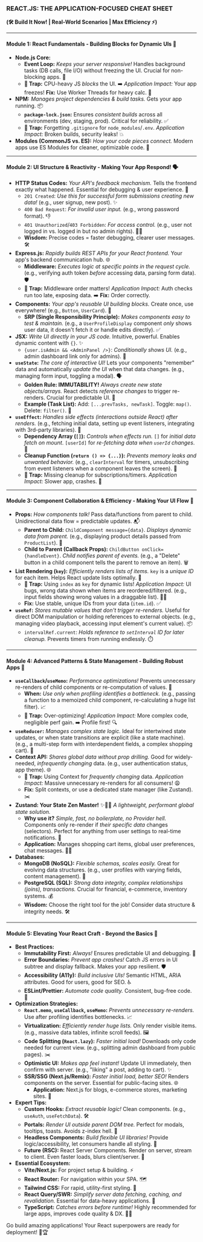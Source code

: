

### **REACT.JS: THE APPLICATION-FOCUSED CHEAT SHEET**

**(🛠️ Build It Now! | Real-World Scenarios | Max Efficiency ⚡)**

---

#### **Module 1: React Fundamentals - Building Blocks for Dynamic UIs 🧱**

* **Node.js Core:**
    * **Event Loop:** *Keeps your server responsive!* Handles background tasks (DB calls, file I/O) without freezing the UI. Crucial for non-blocking apps. 💨
    * **🚨 Trap:** CPU-heavy JS *blocks* the UI. ➡️ *Application Impact:* Your app freezes! **Fix:** Use Worker Threads for heavy calc. 🧵
* **NPM:** *Manages project dependencies & build tasks.* Gets your app running. 📦
    * **`package-lock.json`:** Ensures *consistent builds* across all environments (dev, staging, prod). Critical for reliability. ✅
    * **🚨 Trap:** Forgetting `.gitignore` for `node_modules`/`.env`. *Application Impact:* Broken builds, security leaks! 💥
* **Modules (CommonJS vs. ES):** *How your code pieces connect.* Modern apps use ES Modules for cleaner, optimizable code. 🔗

---

#### **Module 2: UI Structure & Reactivity - Making Your App Respond! 🗣️**

* **HTTP Status Codes:** *Your API's feedback mechanism.* Tells the frontend exactly what happened. Essential for debugging & user experience. 💬
    * `201 Created`: *Use this for successful form submissions creating new data!* (e.g., user signup, new post). ✨
    * `400 Bad Request`: *For invalid user input.* (e.g., wrong password format). 👎
    * `401 Unauthorized`/`403 Forbidden`: *For access control.* (e.g., user not logged in vs. logged in but no admin rights). 🔑🛑
    * **Wisdom:** Precise codes = faster debugging, clearer user messages. 🛠️
* **Express.js:** *Rapidly builds REST APIs for your React frontend.* Your app's backend communication hub. 🌐
    * **Middleware:** *Executes logic at specific points in the request cycle.* (e.g., verifying auth token *before* accessing data, parsing form data). 🛡️
    * **🚨 Trap:** Middleware order matters! *Application Impact:* Auth checks run too late, exposing data. ➡️ **Fix:** Order correctly.
* **Components:** *Your app's reusable UI building blocks.* Create once, use everywhere! (e.g., `Button`, `UserCard`). 🧩
    * **SRP (Single Responsibility Principle):** *Makes components easy to test & maintain.* (e.g., a `UserProfileDisplay` component *only* shows user data, it doesn't fetch it or handle edits directly). ✅
* **JSX:** *Write UI directly in your JS code.* Intuitive, powerful. Enables dynamic content with `{}`. ✨
    * `{user.isAdmin && <AdminPanel />}`: *Conditionally shows UI.* (e.g., admin dashboard link only for admins). 👑
* **`useState`:** *The core of interactive UI!* Lets your components "remember" data and automatically *update the UI* when that data changes. (e.g., managing form input, toggling a modal). 🗣️
    * **Golden Rule: IMMUTABILITY!** *Always create new state objects/arrays.* React detects *reference changes* to trigger re-renders. Crucial for predictable UI. 🧊
    * **Example (Task List):** Add: `[...prevTasks, newTask]`. Toggle: `map()`. Delete: `filter()`. 📝
* **`useEffect`:** *Handles side effects (interactions outside React) after renders.* (e.g., fetching initial data, setting up event listeners, integrating with 3rd-party libraries). 🎻
    * **Dependency Array (`[]`):** *Controls when effects run.* `[]` for *initial data fetch on mount*. `[userId]` for *re-fetching data when `userId` changes*. 🔄
    * **Cleanup Function (`return () => {...}`):** *Prevents memory leaks and unwanted behavior.* (e.g., `clearInterval` for timers, unsubscribing from event listeners when a component leaves the screen). 🧹
    * **🚨 Trap:** Missing cleanup for subscriptions/timers. *Application Impact:* Slower app, crashes. 👻

---

#### **Module 3: Component Collaboration & Efficiency - Making Your UI Flow 💬**

* **Props:** *How components talk!* Pass data/functions from parent to child. Unidirectional data flow = predictable updates. 📬
    * **Parent to Child:** `ChildComponent message={data}`. *Displays dynamic data from parent.* (e.g., displaying product details passed from `ProductList`). 🛒
    * **Child to Parent (Callback Props):** `ChildButton onClick={handleEvent}`. *Child notifies parent of events.* (e.g., a "Delete" button in a child component tells the parent to remove an item). 🗑️
* **List Rendering (`key`):** *Efficiently renders lists of items.* `key` is a *unique ID* for each item. Helps React update lists optimally. 🔑
    * **🚨 Trap:** Using `index` as `key` for dynamic lists! *Application Impact:* UI bugs, wrong data shown when items are reordered/filtered. (e.g., input fields showing wrong values in a draggable list). 🤦‍♀️
    * **Fix:** Use stable, unique IDs from your data (`item.id`). ✅
* **`useRef`:** *Stores mutable values that don't trigger re-renders.* Useful for direct DOM manipulation or holding references to external objects. (e.g., managing video playback, accessing input element's current value). 📦
    * `intervalRef.current`: *Holds reference to `setInterval` ID for later cleanup.* Prevents timers from running endlessly. ⏱️

---

#### **Module 4: Advanced Patterns & State Management - Building Robust Apps 🧪**

* **`useCallback`/`useMemo`:** *Performance optimizations!* Prevents unnecessary re-renders of child components or re-computation of values. 🚀
    * **When:** *Use only when profiling identifies a bottleneck.* (e.g., passing a function to a memoized child component, re-calculating a huge list filter). 📈
    * **🚨 Trap:** Over-optimizing! *Application Impact:* More complex code, negligible perf gain. ➡️ Profile first! 🔍
* **`useReducer`:** *Manages complex state logic.* Ideal for intertwined state updates, or when state transitions are explicit (like a state machine). (e.g., a multi-step form with interdependent fields, a complex shopping cart). 🚦
* **Context API:** *Shares global data without prop drilling.* Good for widely-needed, *infrequently changing* data. (e.g., user authentication status, app theme). 🌐
    * **🚨 Trap:** Using Context for *frequently changing* data. *Application Impact:* Massive unnecessary re-renders for all consumers! 😩
    * **Fix:** Split contexts, or use a dedicated state manager (like Zustand). ✂️
* **Zustand: Your State Zen Master!** ✨🧘‍♂️ *A lightweight, performant global state solution.*
    * **Why use it?** *Simple, fast, no boilerplate, no Provider hell.* Components only re-render if *their specific data* changes (selectors). Perfect for anything from user settings to real-time notifications. 🚀
    * **Application:** Manages shopping cart items, global user preferences, chat messages. 💬🛒
* **Databases:**
    * **MongoDB (NoSQL):** *Flexible schemas, scales easily.* Great for evolving data structures. (e.g., user profiles with varying fields, content management). 📄
    * **PostgreSQL (SQL):** *Strong data integrity, complex relationships (joins), transactions.* Crucial for financial, e-commerce, inventory systems. 💰
    * **Wisdom:** Choose the right tool for the job! Consider data structure & integrity needs. 🛠️

---

#### **Module 5: Elevating Your React Craft - Beyond the Basics 🌟**

* **Best Practices:**
    * **Immutability First:** *Always!* Ensures predictable UI and debugging. 🧊
    * **Error Boundaries:** *Prevent app crashes!* Catch JS errors in UI subtree and display fallback. Makes your app resilient. 🛡️
    * **Accessibility (A11y):** *Build inclusive UIs!* Semantic HTML, ARIA attributes. Good for users, good for SEO. ♿
    * **ESLint/Prettier:** *Automate code quality.* Consistent, bug-free code. 💅
* **Optimization Strategies:**
    * **`React.memo`, `useCallback`, `useMemo`:** *Prevents unnecessary re-renders.* Use after profiling identifies bottlenecks. 📈
    * **Virtualization:** *Efficiently render huge lists.* Only render visible items. (e.g., massive data tables, infinite scroll feeds). 🖼️
    * **Code Splitting (`React.lazy`):** *Faster initial load!* Downloads only code needed for current view. (e.g., splitting admin dashboard from public pages). ✂️
    * **Optimistic UI:** *Makes app feel instant!* Update UI immediately, then confirm with server. (e.g., "liking" a post, adding to cart). ✨
    * **SSR/SSG (Next.js/Remix):** *Faster initial load, better SEO!* Renders components on the server. Essential for public-facing sites. 🌐
        * **Application:** Next.js for blogs, e-commerce stores, marketing sites. 🛒
* **Expert Tips:**
    * **Custom Hooks:** *Extract reusable logic!* Clean components. (e.g., `useAuth`, `useFetchData`). 🛠️
    * **Portals:** *Render UI outside parent DOM tree.* Perfect for modals, tooltips, toasts. Avoids z-index hell. 🚪
    * **Headless Components:** *Build flexible UI libraries!* Provide logic/accessibility, let consumers handle all styling. 🎨
    * **Future (RSC):** React Server Components. Render on server, stream to client. Even faster loads, blurs client/server. 🚀
* **Essential Ecosystem:**
    * **Vite/Next.js:** For project setup & building. ⚡
    * **React Router:** For navigation within your SPA. 🗺️
    * **Tailwind CSS:** For rapid, utility-first styling. 🎨
    * **React Query/SWR:** *Simplify server data fetching, caching, and revalidation.* Essential for data-heavy applications. 🔄
    * **TypeScript:** *Catches errors before runtime!* Highly recommended for large apps, improves code quality & DX. 🧙‍♀️

Go build amazing applications! Your React superpowers are ready for deployment! 🚀🏆
